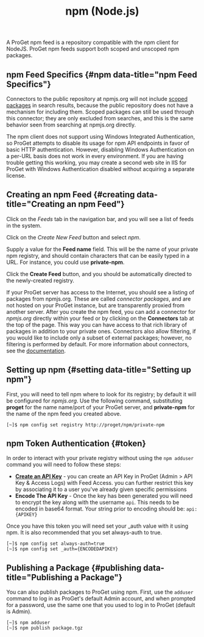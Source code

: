 ﻿---
title: npm (Node.js)
sequence: 300
keywords: proget, feeds, npm, connectors
---

A ProGet npm feed is a repository compatible with the npm client for NodeJS. ProGet npm feeds support both scoped and unscoped npm packages.

## npm Feed Specifics {#npm data-title="npm Feed Specifics"}

Connectors to the public repository at npmjs.org will not include [scoped packages](https://docs.npmjs.com/misc/scope) in search results, because the public repository does not have a mechanism for including them. Scoped packages can still be used through this connector; they are only excluded from searches, and this is the same behavior seen from searching at npmjs.org directly.

The npm client does not support using Windows Integrated Authentication, so ProGet attempts to disable its usage for npm API endpoints in favor of basic HTTP authentication. However, disabling Windows Authentication on a per-URL basis does not work in every environment. If you are having trouble getting this working, you may create a second web site in IIS for ProGet with Windows Authentication disabled without acquiring a separate license.

## Creating an npm Feed {#creating data-title="Creating an npm Feed"}

Click on the *Feeds* tab in the navigation bar, and you will see a list of feeds in the system.

Click on the *Create New Feed* button and select *npm*.

Supply a value for the <b>Feed name</b> field. This will be the name of your private npm registry, and should contain characters that can be easily typed in a URL. For instance, you could use **private-npm**.

Click the **Create Feed** button, and you should be automatically directed to the newly-created registry.

If your ProGet server has access to the Internet, you should see a listing of packages from npmjs.org. These are called *connector packages*,
and are not hosted on your ProGet instance, but are transparently proxied
from another server. After you create the npm feed, you can
add a connector for *npmjs.org* directly within your feed or by clicking on
the **Connectors** tab at the top of the page. This way you can have access to that
rich library of packages in addition to your private ones. Connectors also
allow filtering, if you would like to include only a subset of external
packages; however, no filtering is performed by default. For more information
about connectors, see the [documentation](/support/documentation/proget/core-concepts/connectors).

## Setting up npm {#setting data-title="Setting up npm"}

First, you will need to tell npm where to look for its registry; by default it will be configured for *npmjs.org*. Use the following command, substituting **proget** for the name name/port of your ProGet server, and **private-npm** for the name of the npm feed you created above.

```
[~]$ npm config set registry http://proget/npm/private-npm
```

## npm Token Authentication {#token}

In order to interact with your private registry without using the `npm adduser` command you will need to follow these steps:

- **[Create an API Key](/support/documentation/proget/administration/security/api-keys)** - you can create an API Key in ProGet (Admin > API Key & Access Logs) with Feed Access. you can further restrict this key by associating it to a user you've already given specific permissions
- **Encode The API Key** - Once the key has been generated you will need to encrypt the key along with the username `api`. This needs to be encoded in base64 format. Your string prior to encoding should be: `api:{APIKEY}` 

Once you have this token you will need set your _auth value with it using npm. It is also recommended that you set always-auth to true.
          
```
[~]$ npm config set always-auth=true
[~]$ npm config set _auth={ENCODEDAPIKEY}
```
        
## Publishing a Package {#publishing data-title="Publishing a Package"}

You can also publish packages to ProGet using npm. First, use the `adduser` command to log in as ProGet's default Admin account, and when prompted for a password, use the same one that you used to log in to ProGet (default is Admin).

```
[~]$ npm adduser
[~]$ npm publish package.tgz
```